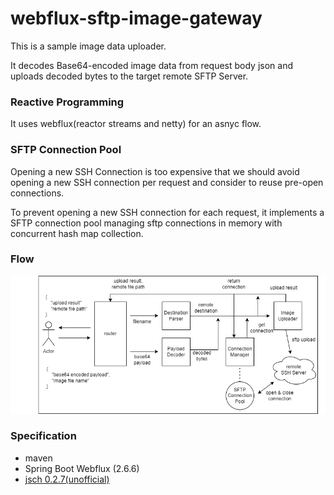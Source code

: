 # webflux-sftp-image-gateway

This is a sample image data uploader.

It decodes Base64-encoded image data from request body json and uploads decoded bytes to the target remote SFTP Server.

### Reactive Programming

It uses webflux(reactor streams and netty) for an asnyc flow.

### SFTP Connection Pool

Opening a new SSH Connection is too expensive that we should avoid opening a new SSH connection per request and consider to reuse pre-open connections.

To prevent opening a new SSH connection for each request, it implements a SFTP connection pool managing sftp connections in memory with concurrent hash map collection.

### Flow

![flow](./image-gateway2.png)

### Specification
- maven
- Spring Boot Webflux (2.6.6)
- [jsch 0.2.7(unofficial)](https://github.com/mwiede/jsch)
